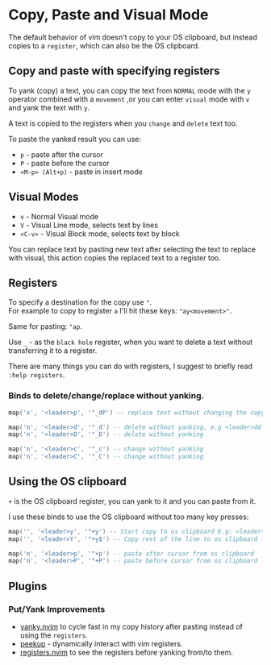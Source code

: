# Copy, Paste and Visual Mode
The default behavior of vim doesn't copy to your OS clipboard, but instead copies to a `register`, which can also be the OS clipboard.

## Copy and paste with specifying registers
To yank (copy) a text, you can copy the text from `NORMAL` mode with the `y` operator combined with a `movement` ,or you can enter `visual` mode with `v` and yank the text with `y`.

A text is copied to the registers when you `change` and `delete` text too.

To paste the yanked result you can use:
* `p` - paste after the cursor
* `P` - paste before the cursor
* `<M-p> (Alt+p)` - paste in insert mode

## Visual Modes
* `v` - Normal Visual mode
* `V` - Visual Line mode, selects text by lines
* `<C-v>` - Visual Block mode, selects text by block

You can replace text by pasting new text after selecting the text to replace with visual, this action copies the replaced text to a register too.

## Registers
To specify a destination for the copy use `"`. \
For example to copy to register `a` I'll hit these keys: `"ay<movement>"`.

Same for pasting: `"ap`.

Use `_` - as the `black hole` register, when you want to delete a text without transferring it to a register.

There are many things you can do with registers, I suggest to briefly read `:help registers`.

### Binds to delete/change/replace without yanking.
```lua
map('x', '<leader>p', '"_dP') -- replace text without changing the copy register

map('n', '<leader>d', '"_d') -- delete without yanking, e.g <leader>dd deletes the current line without yanking it
map('n', '<leader>D', '"_D') -- delete without yanking

map('n', '<leader>c', '"_c') -- change without yanking
map('n', '<leader>C', '"_C') -- change without yanking
```

## Using the OS clipboard
`+` is the OS clipboard register, you can yank to it and you can paste from it.

I use these binds to use the OS clipboard without too many key presses:
```lua
map('', '<leader>y', '"+y') -- Start copy to os clipboard E.g: <leader>yy will copy current line to os
map('', '<leader>Y', '"+y$') -- Copy rest of the line to os clipboard like "Y" but for os clipboard

map('n', '<leader>p', '"+p') -- paste after cursor from os clipboard
map('n', '<leader>P', '"+P') -- paste before cursor from os clipboard
```

## Plugins
### Put/Yank Improvements
* [yanky.nvim](https://github.com/gbprod/yanky.nvim) to cycle fast in my copy history after pasting instead of using the `registers`.
* [peekup](https://github.com/gennaro-tedesco/nvim-peekup) - dynamically interact with vim registers.
* [registers.nvim](https://github.com/tversteeg/registers.nvim) to see the registers before yanking from/to them.
